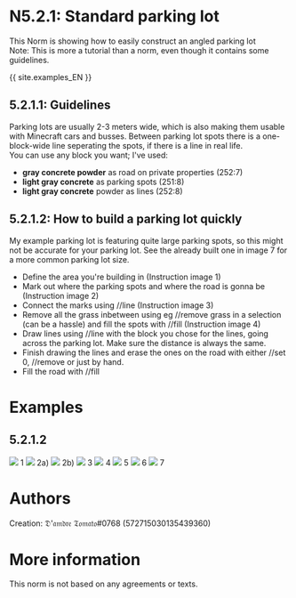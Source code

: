 # N5.2.1: Standard parking lot

This Norm is showing how to easily construct an angled parking lot <br>
Note: This is more a tutorial than a norm, even though it contains some guidelines.

{{ site.examples_EN }}

## 5.2.1.1: Guidelines

Parking lots are usually 2-3 meters wide, which is also making them usable with Minecraft cars and busses. Between parking lot spots there is a one-block-wide line seperating the spots, if there is a line in real life. <br>
You can use any block you want; I've used:
* **gray concrete powder** as road on private properties (252:7)
* **light gray concrete** as parking spots (251:8)
* **light gray concrete** powder as lines (252:8)

## 5.2.1.2: How to build a parking lot quickly

My example parking lot is featuring quite large parking spots, so this might not be accurate for your parking lot. See the already built one in image 7 for a more common parking lot size.

* Define the area you're building in (Instruction image 1)
* Mark out where the parking spots and where the road is gonna be (Instruction image 2)
* Connect the marks using //line <id> (Instruction image 3)
* Remove all the grass inbetween using eg //remove grass in a selection (can be a hassle) and fill the spots with //fill <id> (Instruction image 4)
* Draw lines using //line <id> with the block you chose for the lines, going across the parking lot. Make sure the distance is always the same.
* Finish drawing the lines and erase the ones on the road with either //set 0, //remove <id> or just by hand.
* Fill the road with //fill <id>

# Examples

## 5.2.1.2

![](https://cdn.discordapp.com/attachments/708274594414592031/713468077228032060/2020-05-23_18.57.25.png)
1
![](https://cdn.discordapp.com/attachments/708274594414592031/713468091857633280/2020-05-23_18.58.53.png)
2a)
![](https://cdn.discordapp.com/attachments/708274594414592031/713468103178059847/2020-05-23_19.01.26.png)
2b)
![](https://cdn.discordapp.com/attachments/708274594414592031/713468105975660574/2020-05-23_19.02.42.png)
3
![](https://cdn.discordapp.com/attachments/708274594414592031/713468104763637770/2020-05-23_19.08.22.png)
4
![](https://cdn.discordapp.com/attachments/708274594414592031/713468102507233300/2020-05-23_19.10.13.png)
5
![](https://cdn.discordapp.com/attachments/708274594414592031/713468106323918888/2020-05-23_19.12.03.png)
6
![](https://cdn.discordapp.com/attachments/708274594414592031/713468108412682251/2020-05-23_19.13.32.png)
7

# Authors

Creation: 𝔇'𝔞𝔪𝔡𝔯𝔢 𝔗𝔬𝔪𝔞𝔱𝔬#0768 (572715030135439360)

# More information

This norm is not based on any agreements or texts.
